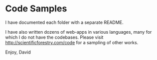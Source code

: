 Code Samples
====================

I have documented each folder with a separate README. 

I have also written dozens of web-apps in various languages, many for which I do not have the codebases. Please visit http://scientificforestry.com/code for a sampling of other works.

Enjoy,
David